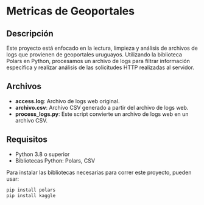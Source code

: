 # Metricas de Geoportales

## Descripción

Este proyecto está enfocado en la lectura, limpieza y análisis de archivos de logs que provienen de geoportales uruguayos. Utilizando la biblioteca Polars en Python, procesamos un archivo de logs para filtrar información específica y realizar análisis de las solicitudes HTTP realizadas al servidor.

## Archivos

- **access.log**: Archivo de logs web original.
- **archivo.csv**: Archivo CSV generado a partir del archivo de logs web.
- **process_logs.py**: Este script convierte un archivo de logs web en un archivo CSV.

## Requisitos

- Python 3.8 o superior
- Bibliotecas Python: Polars, CSV

Para instalar las bibliotecas necesarias para correr este proyecto, pueden usar:

```bash
pip install polars
pip install kaggle